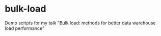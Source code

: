bulk-load
=========

Demo scripts for my talk "Bulk load: methods for better data warehouse load performance"
